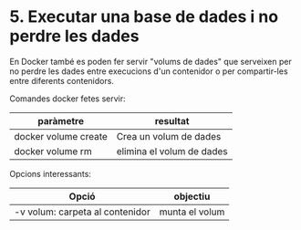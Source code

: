 # 5. Executar una base de dades i no perdre les dades

En Docker també es poden fer servir "volums de dades" que serveixen per no perdre les dades entre execucions d'un contenidor o per compartir-les entre diferents contenidors.

Comandes docker fetes servir:

| paràmetre            | resultat                  |
| -------------------- | ------------------------- |
| docker volume create | Crea un volum de dades    |
| docker volume rm     | elimina el volum de dades |

Opcions interessants:

| Opció                           | objectiu       |
| ------------------------------- | -------------- |
| -v volum: carpeta al contenidor | munta el volum |
